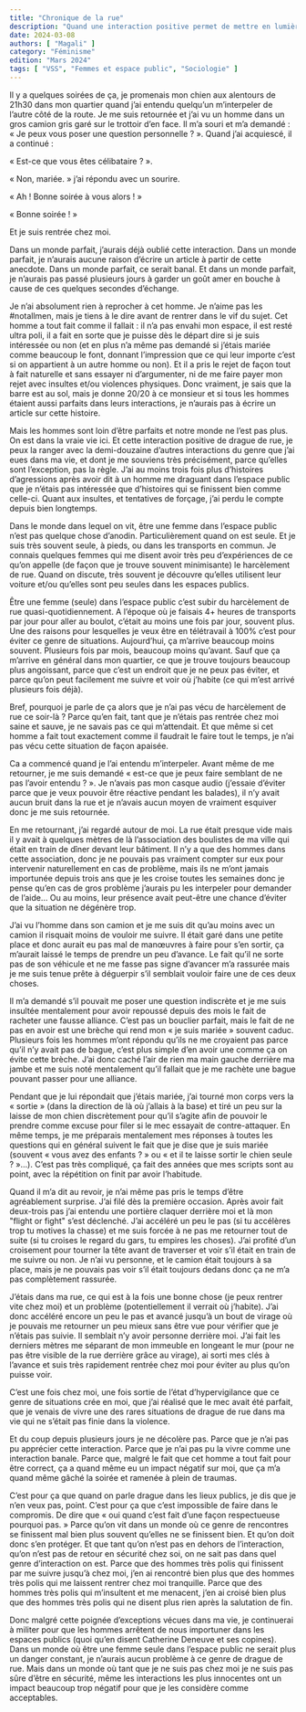 ```yaml
---
title: "Chronique de la rue"
description: "Quand une interaction positive permet de mettre en lumière tout ce qui ne va pas dans les interactions habituelles."
date: 2024-03-08
authors: [ "Magali" ]
category: "Féminisme"
edition: "Mars 2024"
tags: [ "VSS", "Femmes et espace public", "Sociologie" ]
---
```


Il y a quelques soirées de ça, je promenais mon chien aux alentours de 21h30 dans mon quartier quand j’ai entendu quelqu’un m’interpeler de l’autre côté de la route. Je me suis retournée et j’ai vu un homme dans un gros camion gris garé sur le trottoir d’en face. Il m’a souri et m’a demandé : « Je peux vous poser une question personnelle ? ». Quand j’ai acquiescé, il a continué : 
    
« Est-ce que vous êtes célibataire ? ». 

« Non, mariée. » j’ai répondu avec un sourire. 

« Ah ! Bonne soirée à vous alors ! »

« Bonne soirée ! »

Et je suis rentrée chez moi. 

Dans un monde parfait, j’aurais déjà oublié cette interaction. Dans un monde parfait, je n’aurais aucune raison d’écrire un article à partir de cette anecdote. Dans un monde parfait, ce serait banal. Et dans un monde parfait, je n’aurais pas passé plusieurs jours à garder un goût amer en bouche à cause de ces quelques secondes d’échange. 

Je n’ai absolument rien à reprocher à cet homme. Je n’aime pas les #notallmen, mais je tiens à le dire avant de rentrer dans le vif du sujet. Cet homme a tout fait comme il fallait : il n’a pas envahi mon espace, il est resté ultra poli, il a fait en sorte que je puisse dès le départ dire si je suis intéressée ou non (et en plus n’a même pas demandé si j’étais mariée comme beaucoup le font, donnant l’impression que ce qui leur importe c’est si on appartient à un autre homme ou non). Et il a pris le rejet de façon tout à fait naturelle et sans essayer ni d’argumenter, ni de me faire payer mon rejet avec insultes et/ou violences physiques. Donc vraiment, je sais que la barre est au sol, mais je donne 20/20 à ce monsieur et si tous les hommes étaient aussi parfaits dans leurs interactions, je n’aurais pas à écrire un article sur cette histoire.

Mais les hommes sont loin d’être parfaits et notre monde ne l’est pas plus. On est dans la vraie vie ici. Et cette interaction positive de drague de rue, je peux la ranger avec la demi-douzaine d’autres interactions du genre que j’ai eues dans ma vie, et dont je me souviens très précisément, parce qu’elles sont l’exception, pas la règle. J’ai au moins trois fois plus d’histoires d’agressions après avoir dit à un homme me draguant dans l’espace public que je n’étais pas intéressée que d’histoires qui se finissent bien comme celle-ci. Quant aux insultes, et tentatives de forçage, j’ai perdu le compte depuis bien longtemps.

Dans le monde dans lequel on vit, être une femme dans l’espace public n’est pas quelque chose d’anodin. Particulièrement quand on est seule. Et je suis très souvent seule, à pieds, ou dans les transports en commun. Je connais quelques femmes qui me disent avoir très peu d’expériences de ce qu’on appelle (de façon que je trouve souvent minimisante) le harcèlement de rue. Quand on discute, très souvent je découvre qu’elles utilisent leur voiture et/ou qu’elles sont peu seules dans les espaces publics. 

Être une femme (seule) dans l’espace public c’est subir du harcèlement de rue quasi-quotidiennement. A l’époque où je faisais 4+ heures de transports par jour pour aller au boulot, c’était au moins une fois par jour, souvent plus. Une des raisons pour lesquelles je veux être en télétravail à 100% c’est pour éviter ce genre de situations. Aujourd’hui, ça m’arrive beaucoup moins souvent. Plusieurs fois par mois, beaucoup moins qu’avant. Sauf que ça m’arrive en général dans mon quartier, ce que je trouve toujours beaucoup plus angoissant, parce que c’est un endroit que je ne peux pas éviter, et parce qu’on peut facilement me suivre et voir où j’habite (ce qui m’est arrivé plusieurs fois déjà).

Bref, pourquoi je parle de ça alors que je n’ai pas vécu de harcèlement de rue ce soir-là ? Parce qu’en fait, tant que je n’étais pas rentrée chez moi saine et sauve, je ne savais pas ce qui m’attendait. Et que même si cet homme a fait tout exactement comme il faudrait le faire tout le temps, je n’ai pas vécu cette situation de façon apaisée.

Ca a commencé quand je l’ai entendu m’interpeler. Avant même de me retourner, je me suis demandé « est-ce que je peux faire semblant de ne pas l’avoir entendu ? ». Je n’avais pas mon casque audio (j’essaie d’éviter parce que je veux pouvoir être réactive pendant les balades), il n’y avait aucun bruit dans la rue et je n’avais aucun moyen de vraiment esquiver donc je me suis retournée. 

En me retournant, j’ai regardé autour de moi. La rue était presque vide mais il y avait à quelques mètres de là l’association des boulistes de ma ville qui était en train de dîner devant leur bâtiment. Il n’y a que des hommes dans cette association, donc je ne pouvais pas vraiment compter sur eux pour intervenir naturellement en cas de problème, mais ils ne m’ont jamais importunée depuis trois ans que je les croise toutes les semaines donc je pense qu’en cas de gros problème j’aurais pu les interpeler pour demander de l’aide… Ou au moins, leur présence avait peut-être une chance d’éviter que la situation ne dégénère trop.

J’ai vu l’homme dans son camion et je me suis dit qu’au moins avec un camion il risquait moins de vouloir me suivre. Il était garé dans une petite place et donc aurait eu pas mal de manœuvres à faire pour s’en sortir, ça m’aurait laissé le temps de prendre un peu d’avance. Le fait qu’il ne sorte pas de son véhicule et ne me fasse pas signe d’avancer m’a rassurée mais je me suis tenue prête à déguerpir s’il semblait vouloir faire une de ces deux choses.

Il m’a demandé s’il pouvait me poser une question indiscrète et je me suis insultée mentalement pour avoir repoussé depuis des mois le fait de racheter une fausse alliance. C’est pas un bouclier parfait, mais le fait de ne pas en avoir est une brèche qui rend mon « je suis mariée » souvent caduc. Plusieurs fois les hommes m’ont répondu qu’ils ne me croyaient pas parce qu’il n’y avait pas de bague, c’est plus simple d’en avoir une comme ça on évite cette brèche. J’ai donc caché l’air de rien ma main gauche derrière ma jambe et me suis noté mentalement qu’il fallait que je me rachète une bague pouvant passer pour une alliance.

Pendant que je lui répondait que j’étais mariée, j’ai tourné mon corps vers la « sortie » (dans la direction de là où j’allais à la base) et tiré un peu sur la laisse de mon chien discrètement pour qu’il s’agite afin de pouvoir le prendre comme excuse pour filer si le mec essayait de contre-attaquer. En même temps, je me préparais mentalement mes réponses à toutes les questions qui en général suivent le fait que je dise que je suis mariée (souvent « vous avez des enfants ? » ou « et il te laisse sortir le chien seule ? »…). C’est pas très compliqué, ça fait des années que mes scripts sont au point, avec la répétition on finit par avoir l’habitude.

Quand il m’a dit au revoir, je n’ai même pas pris le temps d’être agréablement surprise. J’ai filé dès la première occasion. Après avoir fait deux-trois pas j’ai entendu une portière claquer derrière moi et là mon "flight or fight" s’est déclenché. J’ai accéléré un peu le pas (si tu accélères trop tu motives la chasse) et me suis forcée à ne pas me retourner tout de suite (si tu croises le regard du gars, tu empires les choses). J’ai profité d’un croisement pour tourner la tête avant de traverser et voir s’il était en train de me suivre ou non. Je n’ai vu personne, et le camion était toujours à sa place, mais je ne pouvais pas voir s’il était toujours dedans donc ça ne m’a pas complètement rassurée.

J’étais dans ma rue, ce qui est à la fois une bonne chose (je peux rentrer vite chez moi) et un problème (potentiellement il verrait où j’habite). J’ai donc accéléré encore un peu le pas et avancé jusqu’à un bout de virage où je pouvais me retourner un peu mieux sans être vue pour vérifier que je n’étais pas suivie. Il semblait n’y avoir personne derrière moi. J’ai fait les derniers mètres me séparant de mon immeuble en longeant le mur (pour ne pas être visible de la rue derrière grâce au virage), ai sorti mes clés à l’avance et suis très rapidement rentrée chez moi pour éviter au plus qu’on puisse voir.

C’est une fois chez moi, une fois sortie de l’état d’hypervigilance que ce genre de situations crée en moi, que j’ai réalisé que le mec avait été parfait, que je venais de vivre une des rares situations de drague de rue dans ma vie qui ne s’était pas finie dans la violence. 

Et du coup depuis plusieurs jours je ne décolère pas. Parce que je n’ai pas pu apprécier cette interaction. Parce que je n’ai pas pu la vivre comme une interaction banale. Parce que, malgré le fait que cet homme a tout fait pour être correct, ça a quand même eu un impact négatif sur moi, que ça m’a quand même gâché la soirée et ramenée à plein de traumas.

C’est pour ça que quand on parle drague dans les lieux publics, je dis que je n’en veux pas, point. C’est pour ça que c’est impossible de faire dans le compromis. De dire que « oui quand c’est fait d’une façon respectueuse pourquoi pas. » Parce qu’on vit dans un monde où ce genre de rencontres se finissent mal bien plus souvent qu’elles ne se finissent bien. Et qu’on doit donc s’en protéger. Et que tant qu’on n’est pas en dehors de l’interaction, qu’on n’est pas de retour en sécurité chez soi, on ne sait pas dans quel genre d’interaction on est. Parce que des hommes très polis qui finissent par me suivre jusqu’à chez moi, j’en ai rencontré bien plus que des hommes très polis qui me laissent rentrer chez moi tranquille. Parce que des hommes très polis qui m’insultent et me menacent, j’en ai croisé bien plus que des hommes très polis qui ne disent plus rien après la salutation de fin. 

Donc malgré cette poignée d’exceptions vécues dans ma vie, je continuerai à militer pour que les hommes arrêtent de nous importuner dans les espaces publics (quoi qu’en disent Catherine Deneuve et ses copines). Dans un monde où être une femme seule dans l’espace public ne serait plus un danger constant, je n’aurais aucun problème à ce genre de drague de rue. Mais dans un monde où tant que je ne suis pas chez moi je ne suis pas sûre d’être en sécurité, même les interactions les plus innocentes ont un impact beaucoup trop négatif pour que je les considère comme acceptables. 
